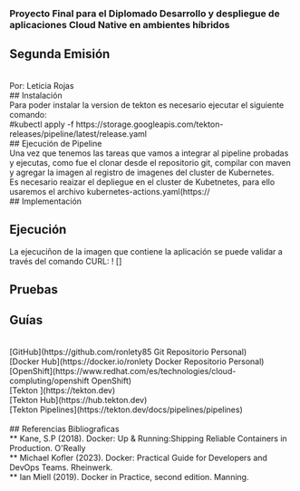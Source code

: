 ### Proyecto Final para el Diplomado Desarrollo y despliegue de aplicaciones Cloud Native en ambientes híbridos
## Segunda Emisión 
<br>
Por: Leticia Rojas
<br>
## Instalación 
<br>
Para poder instalar la version de tekton es necesario ejecutar el siguiente comando:
<br>
#kubectl apply -f https://storage.googleapis.com/tekton-releases/pipeline/latest/release.yaml
<br>
## Ejecución de Pipeline
<br>
Una vez que tenemos las tareas que vamos a integrar al pipeline probadas y ejecutas, como fue
el clonar desde el repositorio git, compilar con maven y agregar la imagen al registro de imagenes del cluster de Kubernetes.
<br>
Es necesario reaizar el depliegue en el cluster de Kubetnetes, para ello usaremos el archivo kubernetes-actions.yaml(https://
<br>
## Implementación

## Ejecución
La ejecuciñon de la imagen que contiene la aplicación se puede validar a través del comando CURL:
! []
## Pruebas

## Guías
<br>
[GitHub](https://github.com/ronlety85 Git  Repositorio Personal)<br>
[Docker Hub](https://docker.io/ronlety Docker  Repositorio Personal)<br>
[OpenShift](https://www.redhat.com/es/technologies/cloud-compluting/openshift OpenShift)<br>
[Tekton ](https://tekton.dev)<br>
[Tekton Hub](https://hub.tekton.dev)<br>
[Tekton Pipelines](https://tekton.dev/docs/pipelines/pipelines)<br>
<br>
## Referencias Bibliograficas
<br>
** Kane, S.P (2018). Docker: Up & Running:Shipping Reliable Containers in Production. O'Really
<br> 
** Michael Kofler (2023). Docker: Practical Guide for Developers and DevOps Teams. Rheinwerk.
<br>
** Ian Miell (2019). Docker in Practice, second edition. Manning.
<br>
